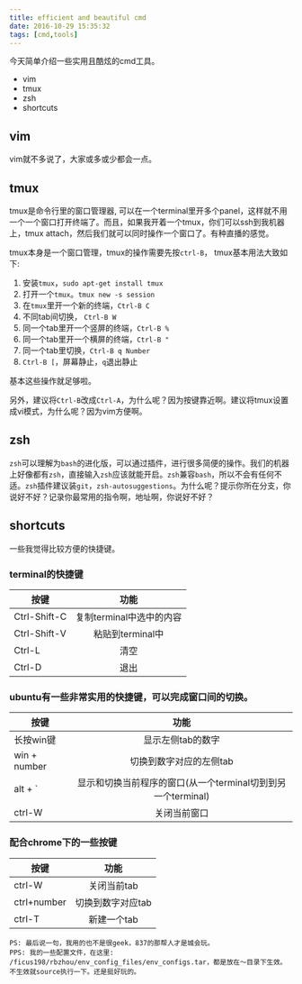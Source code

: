 ```yaml
---
title: efficient and beautiful cmd
date: 2016-10-29 15:35:32
tags: [cmd,tools]
---
```


今天简单介绍一些实用且酷炫的cmd工具。
* vim
* tmux
* zsh
* shortcuts

## vim
vim就不多说了，大家或多或少都会一点。

## tmux
tmux是命令行里的窗口管理器, 可以在一个terminal里开多个panel，这样就不用一个一个窗口打开终端了。而且，如果我开着一个tmux，你们可以ssh到我机器上，tmux attach，然后我们就可以同时操作一个窗口了。有种直播的感觉。

tmux本身是一个窗口管理，tmux的操作需要先按`ctrl-B`，
tmux基本用法大致如下:

1. 安装`tmux`，`sudo apt-get install tmux`
2. 打开一个`tmux`。`tmux new -s session`
3. 在`tmux`里开一个新的终端，`Ctrl-B C`
4. 不同tab间切换， `Ctrl-B W`
5. 同一个tab里开一个竖屏的终端，`Ctrl-B %`
6. 同一个tab里开一个横屏的终端，`Ctrl-B "`
7. 同一个tab里切换，`Ctrl-B q Number`
8. `Ctrl-B [`，屏幕静止，`q`退出静止

基本这些操作就足够啦。

另外，建议将`Ctrl-B`改成`Ctrl-A`，为什么呢？因为按键靠近啊。建议将tmux设置成vi模式，为什么呢？因为vim方便啊。

## zsh

`zsh`可以理解为`bash`的进化版，可以通过插件，进行很多简便的操作。我们的机器上好像都有`zsh`，直接输入`zsh`应该就能开启。`zsh`兼容`bash`，所以不会有任何不适。`zsh`插件建议装`git`，`zsh-autosuggestions`。为什么呢？提示你所在分支，你说好不好？记录你最常用的指令啊，地址啊，你说好不好？

## shortcuts

一些我觉得比较方便的快捷键。

### terminal的快捷键

| 按键   |      功能     |
|----------|:-------------:|
| Ctrl-Shift-C |  复制terminal中选中的内容   |
| Ctrl-Shift-V |  粘贴到terminal中			|
| Ctrl-L	   |  清空					|
| Ctrl-D	   |  退出					|

### ubuntu有一些非常实用的快捷键，可以完成窗口间的切换。

| 按键   |      功能     |
|----------|:-------------:|
| 长按win键 |  显示左侧tab的数字   |
| win + number| 切换到数字对应的左侧tab |
| alt + \`  | 显示和切换当前程序的窗口(从一个terminal切到到另一个terminal) |
| ctrl-W	| 关闭当前窗口	|

### 配合chrome下的一些按键

| 按键   |      功能     |
|----------		|:-------------:|
| ctrl-W 		| 关闭当前tab     |
| ctrl+number	| 切换到数字对应tab 	|
| ctrl-T 		| 新建一个tab	|

```
PS: 最后说一句，我用的也不是很geek，837的那帮人才是城会玩。
PPS: 我的一些配置文件，在这里: /ficus198/rbzhou/env_config_files/env_configs.tar，都是放在～目录下生效。不生效就source执行一下。还是挺好玩的。
```
